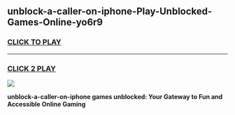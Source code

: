 
## unblock-a-caller-on-iphone-Play-Unblocked-Games-Online-yo6r9
<h3>
<a href="https://premium76.site?title=unblock-a-caller-on-iphone&ref=25A">CLICK TO PLAY</a></h3>
<hr>

<h3>
<a href="https://premium76.site?title=unblock-a-caller-on-iphone&ref=25A">CLICK 2 PLAY</a>
  
</h3>

<a href="https://premium76.site?title=unblock-a-caller-on-iphone&ref=25A"><img src="https://clearcache.store/games.png"></a>


**unblock-a-caller-on-iphone games unblocked: Your Gateway to Fun and Accessible Online Gaming**
